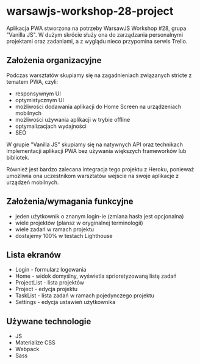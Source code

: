 # warsawjs-workshop-28-project

Aplikacja PWA stworzona na potrzeby WarsawJS Workshop #28, grupa "Vanilla JS".
W dużym skrócie służy ona do zarządzania personalnymi projektami oraz zadaniami,
a z wyglądu nieco przypomina serwis Trello.

## Założenia organizacyjne

Podczas warsztatów skupiamy się na zagadnieniach związanych
stricte z tematem PWA, czyli:

- responsywnym UI
- optymistycznym UI
- możliwości dodawania aplikacji do Home Screen na urządzeniach mobilnych
- możliwości używania aplikacji w trybie offline
- optymalizacjach wydajności
- SEO

W grupie "Vanilla JS" skupiamy się na natywnych API oraz technikach implementacji
aplikacji PWA bez używania większych frameworków lub bibliotek.

Również jest bardzo zalecana integracja tego projektu z Heroku, ponieważ umożliwia
ona uczestnikom warsztatów wejście na swoje aplikacje z urządzeń mobilnych.

## Założenia/wymagania funkcyjne

- jeden użytkownik o znanym login-ie (zmiana hasła jest opcjonalna)
- wiele projektów (plansz w oryginalnej terminologii)
- wiele zadań w ramach projektu
- dostajemy 100% w testach Lighthouse

## Lista ekranów

- Login - formularz logowania
- Home - widok domyślny, wyświetla sprioretyzowaną listę zadań
- ProjectList - lista projektów
- Project - edycja projektu
- TaskList - lista zadań w ramach pojedynczego projektu
- Settings - edycja ustawień użytkownika

## Używane technologie

- JS
- Materialize CSS
- Webpack
- Sass
